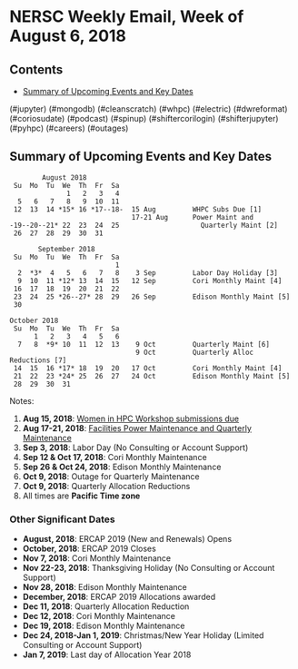 # NERSC Weekly Email, Week of August 6, 2018 #

## Contents ## 

- [Summary of Upcoming Events and Key Dates](#dates)

(#jupyter)
(#mongodb)
(#cleanscratch)
(#whpc)
(#electric)
(#dwreformat)
(#coriosudate)
(#podcast)
(#spinup)
(#shiftercorilogin)
(#shifterjupyter)
(#pyhpc)
(#careers)
(#outages)

## Summary of Upcoming Events and Key Dates <a name="dates"/> ##

            August 2018    
     Su  Mo  Tu  We  Th  Fr  Sa
                  1   2   3   4    
      5   6   7   8   9  10  11 
     12  13  14 *15* 16 *17--18-  15 Aug         WHPC Subs Due [1]
                                  17-21 Aug      Power Maint and
    -19--20--21* 22  23  24  25                    Quarterly Maint [2]
     26  27  28  29  30  31  

           September 2018   
     Su  Mo  Tu  We  Th  Fr  Sa
                              1 
      2  *3*  4   5   6   7   8    3 Sep         Labor Day Holiday [3]
      9  10  11 *12* 13  14  15   12 Sep         Cori Monthly Maint [4]
     16  17  18  19  20  21  22 
     23  24  25 *26--27* 28  29   26 Sep         Edison Monthly Maint [5]
     30          

    October 2018
     Su  Mo  Tu  We  Th  Fr  Sa
          1   2   3   4   5   6
      7   8  *9* 10  11  12  13    9 Oct         Quarterly Maint [6]
                                   9 Oct         Quarterly Alloc Reductions [7]
     14  15  16 *17* 18  19  20   17 Oct         Cori Monthly Maint [4]
     21  22  23 *24* 25  26  27   24 Oct         Edison Monthly Maint [5]
     28  29  30  31

Notes:

1. **Aug 15, 2018**: [Women in HPC Workshop submissions due](#whpc)
2. **Aug 17-21, 2018**: [Facilities Power Maintenance and Quarterly Maintenance](#electric)
3. **Sep 3, 2018**: Labor Day (No Consulting or Account Support)
4. **Sep 12 & Oct 17, 2018**: Cori Monthly Maintenance
5. **Sep 26 & Oct 24, 2018**: Edison Monthly Maintenance
6. **Oct 9, 2018**: Outage for Quarterly Maintenance
7. **Oct 9, 2018**: Quarterly Allocation Reductions
8. All times are **Pacific Time zone**


### Other Significant Dates ###
- **August, 2018**: ERCAP 2019 (New and Renewals) Opens
- **October, 2018**: ERCAP 2019 Closes
- **Nov  7, 2018**: Cori Monthly Maintenance
- **Nov 22-23, 2018**: Thanksgiving Holiday (No Consulting or Account Support)
- **Nov  28, 2018**: Edison Monthly Maintenance
- **December, 2018**: ERCAP 2019 Allocations awarded
- **Dec  11, 2018**: Quarterly Allocation Reduction
- **Dec  12, 2018**: Cori Monthly Maintenance
- **Dec  19, 2018**: Edison Monthly Maintenance
- **Dec 24, 2018-Jan 1, 2019**: Christmas/New Year Holiday (Limited Consulting or Account Support)
- **Jan 7, 2019**: Last day of Allocation Year 2018

